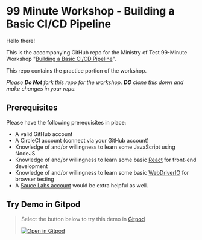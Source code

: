 # 99 Minute Workshop - Building a Basic CI/CD Pipeline

Hello there! 

This is the accompanying GitHub repo for the Ministry of Test 99-Minute Workshop "[Building a Basic CI/CD Pipeline](https://www.ministryoftesting.com/events/setting-up-a-basic-ci-cd-pipeline)".

This repo contains the practice portion of the workshop. 

_Please **Do Not** fork this repo for the workshop. **DO** clone this down and make changes in your repo._

## Prerequisites

Please have the following prerequisites in place:

- A valid GitHub account
- A CircleCI account (connect via your GitHub account)
- Knowledge of and/or willingness to learn some JavaScript using NodeJS
- Knowledge of and/or willingness to learn some basic [React](https://reactjs.org/tutorial/tutorial.html) for front-end development
- Knowledge of and/or willingness to learn some basic [WebDriverIO](https://webdriver.io) for browser testing
- A [Sauce Labs account](https://saucelabs.com/) would be extra helpful as well.

## Try Demo in Gitpod

>   Select the button below to try this demo in [Gitpod](https://www.gitpod.io/)
>
>  [![Open in Gitpod](https://github.com/joshmgrant/99-minute-ci-cd-pipeline/blob/master/open-in-gitpod.png)](https://gitpod.io/#https://joshmgrant/99-minute-ci-cd-pipeline)